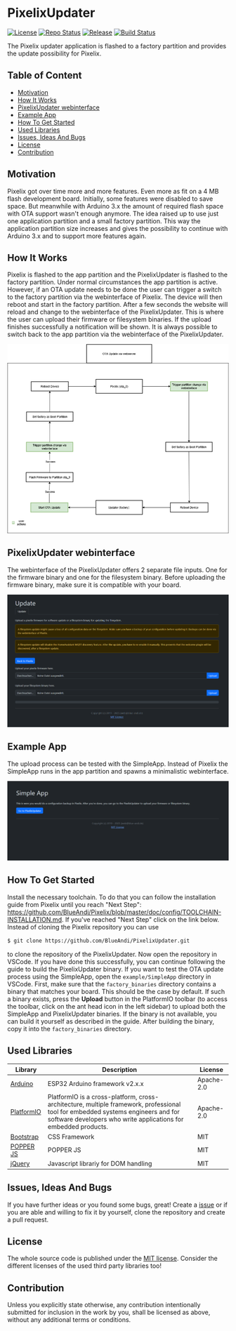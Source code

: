 # PixelixUpdater <!-- omit in toc -->

[![License](https://img.shields.io/badge/license-MIT-blue.svg)](http://choosealicense.com/licenses/mit/)
[![Repo Status](https://www.repostatus.org/badges/latest/wip.svg)](https://www.repostatus.org/#wip)
[![Release](https://img.shields.io/github/release/BlueAndi/PixelixUpdater.svg)](https://github.com/BlueAndi/PixelixUpdater/releases)
[![Build Status](https://github.com/BlueAndi/PixelixUpdater/actions/workflows/main.yml/badge.svg)](https://github.com/BlueAndi/PixelixUpdater/actions/workflows/main.yml)

The Pixelix updater application is flashed to a factory partition and provides the update possibility for Pixelix.

## Table of Content <!-- omit in toc -->

- [Motivation](#motivation)
- [How It Works](#how-it-works)
- [PixelixUpdater webinterface](#pixelixupdater-webinterface)
- [Example App](#example-app)
- [How To Get Started](#how-to-get-started)
- [Used Libraries](#used-libraries)
- [Issues, Ideas And Bugs](#issues-ideas-and-bugs)
- [License](#license)
- [Contribution](#contribution)

## Motivation

Pixelix got over time more and more features. Even more as fit on a 4 MB flash development board. Initially, some features were disabled to save space. But meanwhile with Arduino 3.x the amount of required flash space with OTA support wasn't enough anymore.
The idea raised up to use just one application partition and a small factory partition. This way the application partition size increases and gives the possibility to continue with Arduino 3.x and to support more features again.

## How It Works

Pixelix is flashed to the app partition and the PixelixUpdater is flashed to the factory partition. Under normal circumstances the app partition is active. However, if an OTA update needs to be done the user can trigger a switch to the factory partition via the webinterface of Pixelix. The device will then reboot and start in the factory partition. After a few seconds the website will reload and change to the webinterface of the PixelixUpdater. This is where the user can upload their firmware or filesystem binaries. If the upload finishes successfully a notification will be shown. It is always possible to switch back to the app partition via the webinterface of the PixelixUpdater.

![](doc/images/OTA_Update_Webserver.png)

## PixelixUpdater webinterface

The webinterface of the PixelixUpdater offers 2 separate file inputs. One for the firmware binary and one for the filesystem binary. Before uploading the firmware binary, make sure it is compatible with your board.

![](doc/images/PixelixUpdater.png)

## Example App

The upload process can be tested with the SimpleApp. Instead of Pixelix the SimpleApp runs in the app partition and spawns a minimalistic webinterface. 

![](doc/images/SimpleApp.png)

## How To Get Started

Install the necessary toolchain. To do that you can follow the installation guide from Pixelix until you reach "Next Step": https://github.com/BlueAndi/Pixelix/blob/master/doc/config/TOOLCHAIN-INSTALLATION.md. If you've reached "Next Step" click on the link below. Instead of cloning the Pixelix repository you can use 
```bash
$ git clone https://github.com/BlueAndi/PixelixUpdater.git
```
to clone the repository of the PixelixUpdater. 
Now open the repository in VSCode. If you have done this successfully, you can continue following the guide to build the PixelixUpdater binary.
If you want to test the OTA update process using the SimpleApp, open the `example/SimpleApp` directory in VSCode.
First, make sure that the `factory_binaries` directory contains a binary that matches your board. This should be the case by default. 
If such a binary exists, press the **Upload** button in the PlatformIO toolbar (to access the toolbar, click on the ant head icon in the left sidebar) to upload both the SimpleApp and PixelixUpdater binaries.
If the binary is not available, you can build it yourself as described in the guide. After building the binary, copy it into the `factory_binaries` directory.

## Used Libraries

| Library | Description | License |
| - | - | - |
| [Arduino](https://github.com/platformio/platform-espressif32) | ESP32 Arduino framework v2.x.x | Apache-2.0 |
| [PlatformIO](https://platformio.org) | PlatformIO is a cross-platform, cross-architecture, multiple framework, professional tool for embedded systems engineers and for software developers who write applications for embedded products. | Apache-2.0 |
| [Bootstrap](https://getbootstrap.com/) | CSS Framework | MIT |
| [POPPER JS](https://popper.js.org/) | POPPER JS | MIT |
| [jQuery](https://jquery.com/) | Javascript librariy for DOM handling | MIT |

## Issues, Ideas And Bugs

If you have further ideas or you found some bugs, great! Create a [issue](https://github.com/BlueAndi/PixelixUpdater/issues) or if you are able and willing to fix it by yourself, clone the repository and create a pull request.

## License

The whole source code is published under the [MIT license](http://choosealicense.com/licenses/mit/).
Consider the different licenses of the used third party libraries too!

## Contribution

Unless you explicitly state otherwise, any contribution intentionally submitted for inclusion in the work by you, shall be licensed as above, without any
additional terms or conditions.
